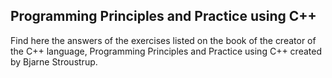 ## Programming Principles and Practice using C++

Find here the answers of the exercises listed on the book of the creator of the C++ language, Programming Principles and Practice using C++ created by Bjarne Stroustrup.
